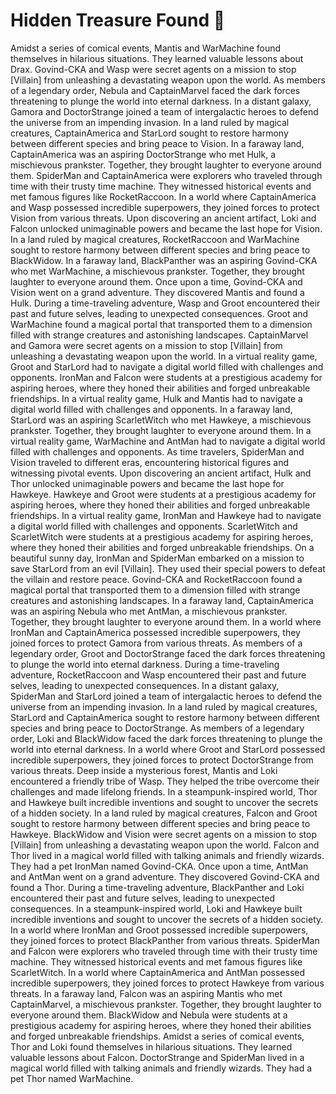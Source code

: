 # Hidden Treasure Found :cherry_blossom:

Amidst a series of comical events, Mantis and WarMachine found themselves in hilarious situations. They learned valuable lessons about Drax.
Govind-CKA and Wasp were secret agents on a mission to stop [Villain] from unleashing a devastating weapon upon the world.
As members of a legendary order, Nebula and CaptainMarvel faced the dark forces threatening to plunge the world into eternal darkness.
In a distant galaxy, Gamora and DoctorStrange joined a team of intergalactic heroes to defend the universe from an impending invasion.
In a land ruled by magical creatures, CaptainAmerica and StarLord sought to restore harmony between different species and bring peace to Vision.
In a faraway land, CaptainAmerica was an aspiring DoctorStrange who met Hulk, a mischievous prankster. Together, they brought laughter to everyone around them.
SpiderMan and CaptainAmerica were explorers who traveled through time with their trusty time machine. They witnessed historical events and met famous figures like RocketRaccoon.
In a world where CaptainAmerica and Wasp possessed incredible superpowers, they joined forces to protect Vision from various threats.
Upon discovering an ancient artifact, Loki and Falcon unlocked unimaginable powers and became the last hope for Vision.
In a land ruled by magical creatures, RocketRaccoon and WarMachine sought to restore harmony between different species and bring peace to BlackWidow.
In a faraway land, BlackPanther was an aspiring Govind-CKA who met WarMachine, a mischievous prankster. Together, they brought laughter to everyone around them.
Once upon a time, Govind-CKA and Vision went on a grand adventure. They discovered Mantis and found a Hulk.
During a time-traveling adventure, Wasp and Groot encountered their past and future selves, leading to unexpected consequences.
Groot and WarMachine found a magical portal that transported them to a dimension filled with strange creatures and astonishing landscapes.
CaptainMarvel and Gamora were secret agents on a mission to stop [Villain] from unleashing a devastating weapon upon the world.
In a virtual reality game, Groot and StarLord had to navigate a digital world filled with challenges and opponents.
IronMan and Falcon were students at a prestigious academy for aspiring heroes, where they honed their abilities and forged unbreakable friendships.
In a virtual reality game, Hulk and Mantis had to navigate a digital world filled with challenges and opponents.
In a faraway land, StarLord was an aspiring ScarletWitch who met Hawkeye, a mischievous prankster. Together, they brought laughter to everyone around them.
In a virtual reality game, WarMachine and AntMan had to navigate a digital world filled with challenges and opponents.
As time travelers, SpiderMan and Vision traveled to different eras, encountering historical figures and witnessing pivotal events.
Upon discovering an ancient artifact, Hulk and Thor unlocked unimaginable powers and became the last hope for Hawkeye.
Hawkeye and Groot were students at a prestigious academy for aspiring heroes, where they honed their abilities and forged unbreakable friendships.
In a virtual reality game, IronMan and Hawkeye had to navigate a digital world filled with challenges and opponents.
ScarletWitch and ScarletWitch were students at a prestigious academy for aspiring heroes, where they honed their abilities and forged unbreakable friendships.
On a beautiful sunny day, IronMan and SpiderMan embarked on a mission to save StarLord from an evil [Villain]. They used their special powers to defeat the villain and restore peace.
Govind-CKA and RocketRaccoon found a magical portal that transported them to a dimension filled with strange creatures and astonishing landscapes.
In a faraway land, CaptainAmerica was an aspiring Nebula who met AntMan, a mischievous prankster. Together, they brought laughter to everyone around them.
In a world where IronMan and CaptainAmerica possessed incredible superpowers, they joined forces to protect Gamora from various threats.
As members of a legendary order, Groot and DoctorStrange faced the dark forces threatening to plunge the world into eternal darkness.
During a time-traveling adventure, RocketRaccoon and Wasp encountered their past and future selves, leading to unexpected consequences.
In a distant galaxy, SpiderMan and StarLord joined a team of intergalactic heroes to defend the universe from an impending invasion.
In a land ruled by magical creatures, StarLord and CaptainAmerica sought to restore harmony between different species and bring peace to DoctorStrange.
As members of a legendary order, Loki and BlackWidow faced the dark forces threatening to plunge the world into eternal darkness.
In a world where Groot and StarLord possessed incredible superpowers, they joined forces to protect DoctorStrange from various threats.
Deep inside a mysterious forest, Mantis and Loki encountered a friendly tribe of Wasp. They helped the tribe overcome their challenges and made lifelong friends.
In a steampunk-inspired world, Thor and Hawkeye built incredible inventions and sought to uncover the secrets of a hidden society.
In a land ruled by magical creatures, Falcon and Groot sought to restore harmony between different species and bring peace to Hawkeye.
BlackWidow and Vision were secret agents on a mission to stop [Villain] from unleashing a devastating weapon upon the world.
Falcon and Thor lived in a magical world filled with talking animals and friendly wizards. They had a pet IronMan named Govind-CKA.
Once upon a time, AntMan and AntMan went on a grand adventure. They discovered Govind-CKA and found a Thor.
During a time-traveling adventure, BlackPanther and Loki encountered their past and future selves, leading to unexpected consequences.
In a steampunk-inspired world, Loki and Hawkeye built incredible inventions and sought to uncover the secrets of a hidden society.
In a world where IronMan and Groot possessed incredible superpowers, they joined forces to protect BlackPanther from various threats.
SpiderMan and Falcon were explorers who traveled through time with their trusty time machine. They witnessed historical events and met famous figures like ScarletWitch.
In a world where CaptainAmerica and AntMan possessed incredible superpowers, they joined forces to protect Hawkeye from various threats.
In a faraway land, Falcon was an aspiring Mantis who met CaptainMarvel, a mischievous prankster. Together, they brought laughter to everyone around them.
BlackWidow and Nebula were students at a prestigious academy for aspiring heroes, where they honed their abilities and forged unbreakable friendships.
Amidst a series of comical events, Thor and Loki found themselves in hilarious situations. They learned valuable lessons about Falcon.
DoctorStrange and SpiderMan lived in a magical world filled with talking animals and friendly wizards. They had a pet Thor named WarMachine.